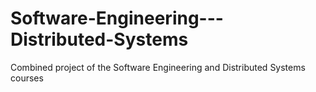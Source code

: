 # Software-Engineering---Distributed-Systems
Combined project of the Software Engineering and Distributed Systems courses

